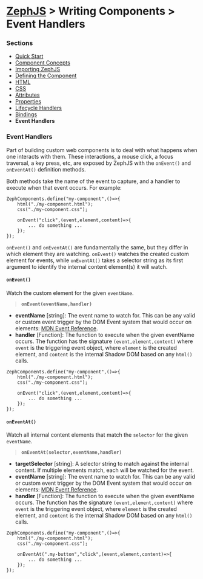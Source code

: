 # [ZephJS](../README.md) > Writing Components > Event Handlers

### Sections

- [Quick Start](./ComponentQuickStart.md)
- [Component Concepts](./ComponentConcepts.md)
- [Importing ZephJS](./ComponentImporting.md)
- [Defining the Component](./ComponentDefinition.md)
- [HTML](./ComponentMarkup.md)
- [CSS](./ComponentStyling.md)
- [Attributes](./ComponentAttributes.md)
- [Properties](./ComponentProperties.md)
- [Lifecycle Handlers](./ComponentLifecycleHandlers.md)
- [Bindings](./ComponentBindings.md)
- **Event Handlers**

### Event Handlers

Part of building custom web components is to deal with what happens when one interacts with them.  These interactions, a mouse click, a focus traversal, a key press, etc, are exposed by ZephJS with the `onEvent()` and `onEventAt()` definition methods.

Both methods take the name of the event to capture, and a handler to execute when that event occurs.  For example:

```
ZephComponents.define("my-component",()=>{
	html("./my-component.html");
	css("./my-component.css");

	onEvent("click",(event,element,content)=>{
		... do something ...
	});
});
```

`onEvent()` and `onEventAt()` are fundamentally the same, but they differ in which element they are watching.  `onEvent()` watches the created custom element for events, while `onEventAt()` takes a selector string as its first argument to identify the internal content element(s) it will watch.

#### `onEvent()`

Watch the custom element for the given `eventName`.

> **`onEvent(eventName,handler)`**
 - **eventName** [string]: The event name to watch for. This can be any valid or custom event trigger by the DOM Event system that would occur on elements: [MDN Event Reference](https://developer.mozilla.org/en-US/docs/Web/Events).
 - **handler** [Function]: The function to execute when the given eventName occurs. The function has the signature `(event,element,content)` where `event` is the triggering event object, where `element` is the created element, and `content` is the internal Shadow DOM based on any `html()` calls.

```
ZephComponents.define("my-component",()=>{
	html("./my-component.html");
	css("./my-component.css");

	onEvent("click",(event,element,content)=>{
		... do something ...
	});
});
```

#### `onEventAt()`


Watch all internal content elements that match the `selector` for the given `eventName`.

> **`onEventAt(selector,eventName,handler)`**
 - **targetSelector** [string]: A selector string to match against the internal content. If multiple elements match, each will be watched for the event.
 - **eventName** [string]: The event name to watch for. This can be any valid or custom event trigger by the DOM Event system that would occur on elements: [MDN Event Reference](https://developer.mozilla.org/en-US/docs/Web/Events).
 - **handler** [Function]: The function to execute when the given eventName occurs. The function has the signature `(event,element,content)` where `event` is the triggering event object, where `element` is the created element, and `content` is the internal Shadow DOM based on any `html()` calls.

```
ZephComponents.define("my-component",()=>{
	html("./my-component.html");
	css("./my-component.css");

	onEventAt(".my-button","click",(event,element,content)=>{
		... do something ...
	});
});
```
